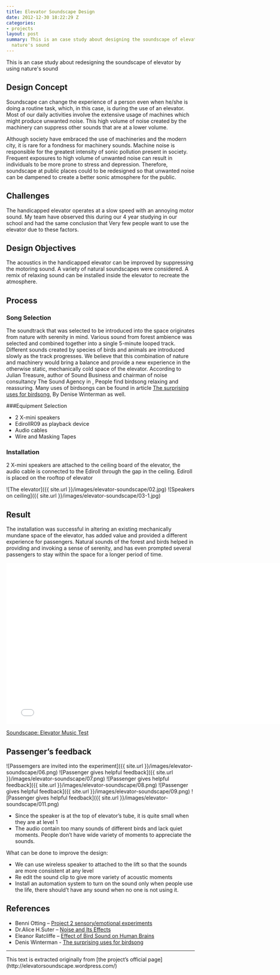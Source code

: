 ```yaml
---
title: Elevator Soundscape Design
date: 2012-12-30 18:22:29 Z
categories:
- projects
layout: post
summary: This is an case study about designing the soundscape of elevator by using
  nature's sound
---
```


This is an case study about redesigning the soundscape of elevator by using nature's sound

## Design Concept

Soundscape can change the experience of a person even when he/she is doing a routine task, which, in this case, is during the use of an elevator. Most of our daily activities involve the extensive usage of machines which might produce unwanted noise. This high volume of  noise created by the machinery can suppress other sounds that are at a lower volume.

Although society have embraced the use of machineries and the modern city, it is rare for a fondness for machinery sounds. Machine noise is responsible for the greatest intensity of sonic pollution present in society. Frequent exposures to high volume of unwanted noise can result in individuals to be more prone to stress and depression. Therefore, soundscape at public places could to be redesigned so that unwanted noise can be dampened to create a better sonic atmosphere for the public.


## Challenges
The handicapped elevator operates at a slow speed with an annoying motor sound. My team have observed this during our 4 year studying in our school and had the same conclusion that Very few people want to use the elevator due to these factors.

## Design Objectives
The acoustics in the handicapped elevator can be improved by suppressing the motoring sound.  A variety of natural soundscapes were considered. A remix of relaxing sound can be installed inside the elevator to recreate the atmosphere.

## Process

### Song Selection
The soundtrack that was selected to be introduced into the space originates from nature with serenity in mind. Various sound from forest ambience was selected and combined together into a single 5-minute looped track. Different sounds created by species of birds and animals are introduced slowly as the track progresses. We believe that this combination of nature and machinery would bring a balance and provide a new experience in the otherwise static, mechanically cold space of the elevator. According to Julian Treasure, author of Sound Business and chairman of noise consultancy The Sound Agency in , People find birdsong relaxing and reassuring. Many uses of birdsongs can be found in article [The surprising uses for birdsong](http://www.bbc.co.uk/news/magazine-22298779), By Denise Winterman as well.

###Equipment Selection

- 2 X-mini speakers
- EdirollR09 as playback device
- Audio cables
- Wire and Masking Tapes

### Installation

2 X-mini speakers are attached to the ceiling board of the elevator, the audio cable is connected to the Ediroll through the gap in the ceiling. Ediroll is placed on the rooftop of elevator

![The elevator]({{ site.url }}/images/elevator-soundscape/02.jpg)
![Speakers on ceiling]({{ site.url }}/images/elevator-soundscape/03-1.jpg)

## Result

The installation was successful in altering an existing mechanically mundane space of the elevator, has added value and provided a different experience for passengers.
Natural sounds of the forest and birds helped in providing and invoking a sense of serenity, and has even prompted several passengers to stay within the space for a longer period of time.

<div class="my-video [vimeo, widescreen]">
  <iframe src="//player.vimeo.com/video/52753195" width="768" height="431" frameborder="0" webkitallowfullscreen mozallowfullscreen allowfullscreen></iframe> <p><a href="http://vimeo.com/52753195">Soundscape: Elevator Music Test</a></p>
</div>

## Passenger’s feedback

![Passemgers are invited into the experiment]({{ site.url }}/images/elevator-soundscape/06.png)
![Passenger gives helpful feedback]({{ site.url }}/images/elevator-soundscape/07.png)
![Passenger gives helpful feedback]({{ site.url }}/images/elevator-soundscape/08.png)
![Passenger gives helpful feedback]({{ site.url }}/images/elevator-soundscape/09.png)
![Passenger gives helpful feedback]({{ site.url }}/images/elevator-soundscape/011.png)

- Since the speaker is at the top of elevator’s tube, it is quite small when they are at level 1
- The audio contain too many sounds of different birds and lack quiet moments. People don’t have wide variety of moments to appreciate the sounds. 

What can be done to improve the design:

- We can use wireless speaker to attached to the lift so that the sounds are more consistent at any level
- Re edit the sound clip to give more variety of acoustic moments
- Install an automation system to turn on the sound only when people use the life, there should’t have any sound when no one is not using it. 


## References

- Benni Otting – [Project 2 sensory/emotional experiments](http://benniottingccdn331.blogspot.sg/2012/09/ccdn-231-project-3-sensory-emotional.html)
- Dr.Alice H.Suter – [Noise and Its Effects](http://www.askmar.com/Noise/Noise%20Effects.pdf)
- Eleanor Ratcliffe – [Effect of Bird Sound on Human Brains](http://www.mnn.com/earth-matters/animals/blogs/can-bird-songs-boost-your-brain)
- Denis Winterman - [The surprising uses for birdsong](http://www.bbc.co.uk/news/magazine-22298779)

<hr/>
This text is extracted originally from [the project’s official page](http://elevatorsoundscape.wordpress.com/)